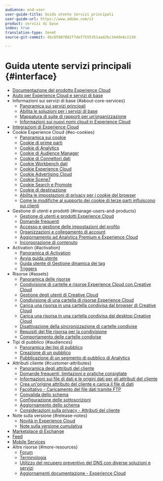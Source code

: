 ```yaml
---
audience: end-user
user-guide-title: Guida utente servizi principali
user-guide-url: https://www.adobe.com/it
product: servizi di base
index: true
translation-type: tm+mt
source-git-commit: 4bc85987882f7def7555351aad2bc344de8c2130

---
```



# Guida utente servizi principali {#interface}

+ [Documentazione del prodotto Experience Cloud](landing/experience-cloud-home.md)
+ [Aiuto per Experience Cloud e servizi di base](experience-cloud.md)
+ Informazioni sui servizi di base {#about-core-services}
   + [Panoramica sui servizi principali](core-services-landing.md)
   + [Abilita le soluzioni per i servizi di base](core-services/core-services.md)
   + [Mappatura di suite di rapporti per un’organizzazione](core-services/report-suite-mapping.md)
   + [Informazioni sui nuovi nomi cloud in Experience Cloud](solutions-core-services.md)
+ [Integrazioni di Experience Cloud](marketing-cloud-integrations.md)
+ Cookie Experience Cloud {#ec-cookies}
   + [Panoramica sui cookie](cookies/cookies-privacy.md)
   + [Cookie di prime parti](cookies/cookies-first-party.md)
   + [Cookie di Analytics](cookies/cookies-analytics.md)
   + [Cookie di Audience Manager](cookies/cookies-am.md)
   + [Cookie di Connettori dati](cookies/cookies-dc.md)
   + [Cookie Workbench dati](cookies/cookies-insight.md)
   + [Cookie Experience Cloud](cookies/cookies-mc.md)
   + [Cookie Advertising Cloud](cookies/cookies-advertising-cloud.md)
   + [Cookie Scene7](cookies/cookies-s7.md)
   + [Cookie Search e Promote](cookies/cookies-snp.md)
   + [Cookie di destinazione](cookies/cookies-target.md)
   + [Abilita le impostazioni di privacy per i cookie del browser](cookies/browser-cookie-settings.md)
   + [Come le modifiche al supporto dei cookie di terze parti influiscono sui clienti](cookies/cookies-thirdparty.md)
+ Gestione di utenti e prodotti {#manage-users-and-products}
   + [Gestione di utenti e prodotti Experience Cloud](admin-getting-started/admin-getting-started.md)
   + [Domande frequenti](admin-getting-started/faq.md)
   + [Accesso e gestione delle impostazioni del profilo](admin-getting-started/getting-started-experience-cloud.md)
   + [Organizzazioni e collegamento di account](admin-getting-started/organizations.md)
   + [Aggiornamento ad Analytics Premium e Experience Cloud](admin-getting-started/upgrade-to-analytics-premium.md)
   + [Incorporazione di contenuto](admin-getting-started/oembed.md)
+ Activation {#activation}
   + [Panoramica di Activation](activation/activation.md)
   + [Avvia guida utente](https://docs.adobe.com/content/help/en/launch/using/overview.html)
   + [Guida utente di Gestione dinamica dei tag](https://docs.adobe.com/content/help/en/dtm/using/dtm-home.html)
   + [Triggers](activation/triggers.md)
+ Risorse {#assets}
   + [Panoramica delle risorse](experience-cloud-assets/experience-cloud-assets.md)
   + [Condivisione di cartelle e risorse Experience Cloud con Creative Cloud](experience-cloud-assets/creative-cloud.md)
   + [Gestione degli utenti di Creative Cloud](experience-cloud-assets/t-admin-add-cc-user.md)
   + [Condivisione di una cartella di risorse Experience Cloud](experience-cloud-assets/t-share-creative-cloud.md)
   + [Carica una risorsa in una cartella condivisa dal browser di Creative Cloud](experience-cloud-assets/t-upload-asset-cc.md)
   + [Carica una risorsa in una cartella condivisa dal desktop Creative Cloud](experience-cloud-assets/t-cc-asset-upload-thor.md)
   + [Disattivazione della sincronizzazione di cartelle condivise](experience-cloud-assets/t-disable-asset-sync.md)
   + [Requisiti del file risorsa per la condivisione](experience-cloud-assets/assets-file-reqs.md)
   + [Comportamento delle cartelle condivise](experience-cloud-assets/asset-behavior.md)
+ Tipi di pubblico {#audiences}
   + [Panoramica dei tipi di pubblico](audience-library/audience-library.md)
   + [Creazione di un pubblico](audience-library/t-audience-create.md)
   + [Pubblicazione di un segmento di pubblico di Analytics](audience-library/t-publish-audience-segment.md)
+ Attributi cliente {#customer-attributes}
   + [Panoramica degli attributi del cliente](attributes/attributes.md)
   + [Domande frequenti, limitazioni e pratiche consigliate](attributes/faq-crs.md)
   + [Informazioni sui file di dati e le origini dati per gli attributi del cliente](attributes/crs-data-file.md)
   + [Crea un'origine attributo del cliente e carica il file di dati](attributes/t-crs-usecase.md)
   + [Facoltativo - Caricamento del file dati tramite FTP](attributes/t-upload-attributes-ftp.md)
   + [Convalida dello schema](attributes/validate-schema.md)
   + [Configurazione delle sottoscrizioni](attributes/subscription.md)
   + [Aggiornamento dello schema](attributes/t-update-schema.md)
   + [Considerazioni sulla privacy - Attributi del cliente](attributes/privacy-mac.md)
+ Note sulla versione {#release-notes}
   + [Novità in Experience Cloud](https://docs.adobe.com/content/help/en/release-notes/experience-cloud/current.html)
   + [Note sulla versione cumulativa](marketing-cloud-interface/release-notes.md)
+ [Marketplace di Exchange](exchange.md)
+ [Feed](feed.md)
+ [Mobile Services](https://docs.adobe.com/content/help/en/mobile-services/using/home.html)
+ Altre risorse {#more-resources}
   + [Forum](https://forums.adobe.com/community/experience-cloud)
   + [Terminologia](terms.md)
   + [Utilizzo del recupero preventivo del DNS con diverse soluzioni e servizi](dns-prefetch.md)
   + [Aggiornamenti documentazione - Experience Cloud](doc-updates.md)
